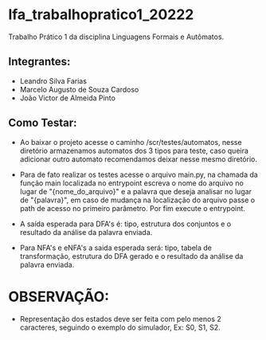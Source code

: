 # lfa_trabalhopratico1_20222
Trabalho Prático 1 da disciplina Linguagens Formais e Autômatos.

## Integrantes:
* Leandro Silva Farias
* Marcelo Augusto de Souza Cardoso
* João Victor de Almeida Pinto

## Como Testar:

- Ao baixar o projeto acesse o caminho /scr/testes/automatos, nesse diretório armazenamos automatos dos 3 tipos para teste, caso queira adicionar outro automato recomendamos deixar nesse mesmo diretório.

- Para de fato realizar os testes acesse o arquivo main.py, na chamada da função main localizada no entrypoint escreva o nome do arquivo no lugar de "{nome_do_arquivo}" e a palavra que deseja analisar no lugar de "{palavra}", em caso de mudança na localização do arquivo passe o path de acesso no primeiro parâmetro. Por fim execute o entrypoint.

- A saída esperada para DFA's é: tipo, estrutura dos conjuntos e o resultado da análise da palavra enviada.

- Para NFA's e eNFA's a saida esperada será: tipo, tabela de transformação, estrutura do DFA gerado e o resultado da análise da palavra enviada.

# OBSERVAÇÃO:

- Representação dos estados deve ser feita com pelo menos 2 caracteres, seguindo o exemplo do simulador, Ex: S0, S1, S2. 

